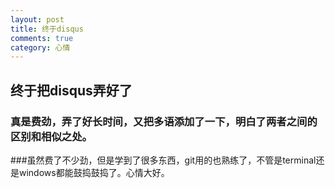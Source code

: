 ```yaml
---
layout: post
title: 终于disqus
comments: true
category: 心情
---
```



## 终于把disqus弄好了
### 真是费劲，弄了好长时间，又把多语添加了一下，明白了两者之间的区别和相似之处。

###虽然费了不少劲，但是学到了很多东西，git用的也熟练了，不管是terminal还是windows都能鼓捣鼓捣了。心情大好。
